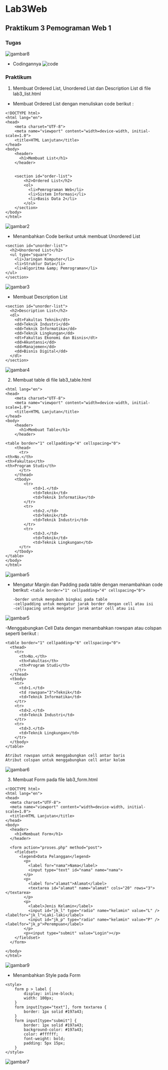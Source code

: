 # Lab3Web
## Praktikum 3 Pemograman Web 1
### Tugas
![gambar8](image/Web8.png)
- Codingannya
![code](image/code1.png)

### Praktikum
1. Membuat Ordered List, Unordered List dan Description List di file lab3_list.html

- Membuat Ordered List dengan menuliskan code berikut :

```
<!DOCTYPE html>
<html lang="en">
<head>
    <meta charset="UTF-8">
    <meta name="viewport" content="width=device-width, initial-scale=1.0">
    <title>HTML Lanjutan</title>
</head>
<body>
    <header>
      <h1>Membuat List</h1>
    </header>


    <section id="order-list">
        <h2>Ordered List</h2>
        <ol>
          <li>Pemrograman Web</li>
          <li>Sistem Informasi</li>
          <li>Basis Data 2</li>
        </ol>
    </section>
</body>
</html>
```
![gambar2](image/Web1.png)

- Menambahkan Code berikut untuk membuat Unordered List

```
<section id="unorder-list">
  <h2>Unordered List</h2>
  <ul type="square">
    <li>Jaringan Komputer</li>
    <li>Struktur Data</li>
    <li>Algoritma &amp; Pemrograman</li>
</ul>
</section>
```
![gambar3](image/Web2.png)

- Membuat Description List

```
<section id="unorder-list">
  <h2>Description List</h2>
  <dl>
    <dt>Fakultas Teknik</dt>
    <dd>Teknik Industri</dd>
    <dd>Teknik Informatika</dd>
    <dd>Teknik Lingkungan</dd>
    <dt>Fakultas Ekonomi dan Bisnis</dt>
    <dd>Akuntansi</dd>
    <dd>Manajemen</dd>
    <dd>Bisnis Digital</dd>
  </dl>
</section>
```
![gambar4](image/Web3.png)

2. Membuat table di file lab3_table.html

```
<html lang="en">
<head>
    <meta charset="UTF-8">
    <meta name="viewport" content="width=device-width, initial-scale=1.0">
    <title>HTML Lanjutan</title>
</head>
<body>
    <header>
      <h1>Membuat Table</h1>
    </header>

<table border="1" cellpadding="4" cellspacing="0">
    <thead>
      <tr>
<th>No.</th>
<th>Fakultas</th>
<th>Program Studi</th>
      </tr>
    </thead>
    <tbody>
        <tr>
            <td>1.</td>
            <td>Teknik</td>
            <td>Teknik Informatika</td>
        </tr>
        <tr>
            <td>2.</td>
            <td>Teknik</td>
            <td>Teknik Industri</td>
        </tr>
        <tr>
            <td>3.</td>
            <td>Teknik</td>
            <td>Teknik Lingkungan</td>
      </tr>
    </tbody>
</table>
</body>
</html>
```
![gambar5](image/Web4.png)

- Mengatur Margin dan Padding pada table dengan menambahkan code berikut:
`<table border="1" cellpadding="4" cellspacing="0">`

      -border untuk mengubah bingkai pada table
      -cellpadding untuk mengatur jarak border dengan cell atau isi
      -cellspacing untuk mengatur jarak antar cell atau isi
![gambar5](image/Web5.png)

-Menggabungkan Cell Data dengan menambahkan rowspan atau colspan seperti berikut :
```
<table border="1" cellpadding="6" cellspacing="0">
  <thead>
    <tr>
      <th>No.</th>
      <th>Fakultas</th>
      <th>Program Studi</th>
    </tr>
  </thead>
  <tbody>
    <tr>
      <td>1.</td>
      <td rowspan="3">Teknik</td>
      <td>Teknik Informatika</td>
    </tr>
    <tr>
      <td>2.</td>
      <td>Teknik Industri</td>
    </tr>
    <tr>
      <td>3.</td>
      <td>Teknik Lingkungan</td>
    </tr>
  </tbody>
</table>
```

    Atribut rowspan untuk menggabungkan cell antar baris
    Atribut colspan untuk menggabungkan cell antar kolom
![gambar6](image/Web6.png)

3. Membuat Form pada file lab3_form.html

```
<!DOCTYPE html>
<html lang="en">
<head>
  <meta charset="UTF-8">
  <meta name="viewport" content="width=device-width, initial-scale=1.0">
  <title>HTML Lanjutan</title>
</head>
<body>
  <header>
    <h1>Membuat Form</h1>
  </header>

  <form action="proses.php" method="post">
    <fieldset>
      <legend>Data Pelanggan</legend>
        <p>
          <label for="nama">Nama</label>
          <input type="text" id="nama" name="nama">
        </p>
        <p>
          <label for="alamat">Alamat</label>
          <textarea id="alamat" name="alamat" cols="20" rows="3"></textarea>
        </p>
        <p>
          <label>Jenis Kelamin</label>
          <input id="jk_l" type="radio" name="kelamin" value="L" /><labelfor="jk_l">Laki-laki</label>
          <input id="jk_p" type="radio" name="kelamin" value="P" /><labelfor="jk_p">Perempuan</label>
        </p>
        <p><input type="submit" value="Login"></p>
    </fieldset>
  </form>

</body>
</html>
```
![gambar9](image/Web9.png)

- Menambahkan Style pada Form
```
<style>
    form p > label {
        display: inline-block;
        width: 100px;
    }
    form input[type="text"], form textarea {
        border: 1px solid #197a43;
    }
    form input[type="submit"] {
        border: 1px solid #197a43;
        background-color: #197a43;
        color: #ffffff;
        font-weight: bold;
        padding: 5px 15px;
    }
</style>
```
![gambar7](image/Web7.png)
